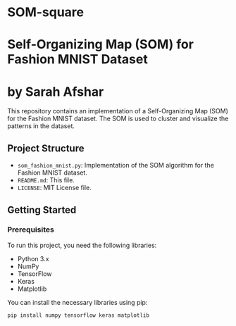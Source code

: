 # SOM-square
# Self-Organizing Map (SOM) for Fashion MNIST Dataset
# by Sarah Afshar

This repository contains an implementation of a Self-Organizing Map (SOM) for the Fashion MNIST dataset. The SOM is used to cluster and visualize the patterns in the dataset.

## Project Structure

- `som_fashion_mnist.py`: Implementation of the SOM algorithm for the Fashion MNIST dataset.
- `README.md`: This file.
- `LICENSE`: MIT License file.

## Getting Started

### Prerequisites

To run this project, you need the following libraries:

- Python 3.x
- NumPy
- TensorFlow
- Keras
- Matplotlib

You can install the necessary libraries using pip:

```bash
pip install numpy tensorflow keras matplotlib
